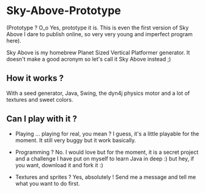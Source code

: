  # Sky-Above-Prototype

(Prototype ? O_o Yes, prototype it is. This is even the first version of Sky Above I dare to publish online, so very very young and imperfect program here).

Sky Above is my homebrew Planet Sized Vertical Platformer generator. It doesn't make a good acronym so let's call it Sky Above instead ;)

## How it works ?

With a seed generator, Java, Swing, the dyn4j physics motor and a lot of textures and sweet colors.

## Can I play with it ?

- Playing ... playing for real, you mean ? I guess, it's a little playable for the moment. It still very buggy but it work basically.

- Programming ? No. I would love but for the moment, it is a secret project and a challenge I have put on myself to learn Java in deep :)  but hey, if you want, download it and fork it :)

- Textures and sprites ? Yes, absolutely ! Send me a message and tell me what you want to do first.
